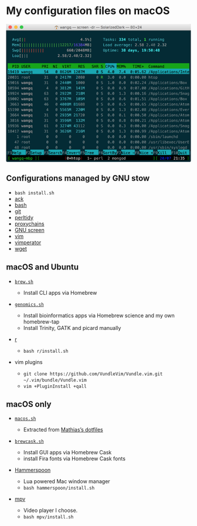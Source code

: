 # My configuration files on macOS

![Screenshot of a terminal window](images/screen.png)

## Configurations managed by GNU stow

* `bash install.sh`
* [ack](stow-ack/.ackrc)
* [bash](stow-bash/)
* [git](stow-git/)
* [perltidy](stow-perltidy/.perltidyrc)
* [proxychains](stow-proxychains/)
* [GNU screen](stow-screen/.screenrc)
* [vim](stow-vim/.vimrc)
* [vimperator](stow-vimperator/.vimperatorrc)
* [wget](stow-wget/.wgetrc)

## macOS and Ubuntu

* [`brew.sh`](brew.sh)
    * Install CLI apps via Homebrew

* [`genomics.sh`](genomics.sh)
    * Install bioinformatics apps via Homebrew science and my own homebrew-tap
    * Install Trinity, GATK and picard manually

* [r](r/)
    * `bash r/install.sh`

* vim plugins
    * `git clone https://github.com/VundleVim/Vundle.vim.git ~/.vim/bundle/Vundle.vim`
    * `vim +PluginInstall +qall`

## macOS only

* [`macos.sh`](macos.sh)
    * Extracted from [Mathias’s dotfiles](https://github.com/mathiasbynens/dotfiles/blob/master/.macos)

* [`brewcask.sh`](brewcask.sh)
    * Install GUI apps via Homebrew Cask
    * install Fira fonts via Homebrew Cask fonts

* [Hammerspoon](hammerspoon/)
    * Lua powered Mac window manager
    * `bash hammerspoon/install.sh`

* [mpv](mpv/)
    * Video player I choose.
    * `bash mpv/install.sh`

